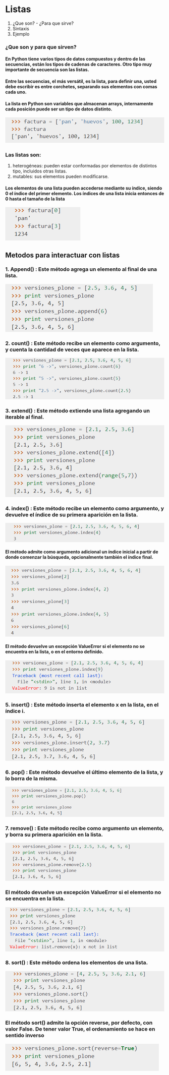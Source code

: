 # Listas

1. ¿Que son? - ¿Para que sirve?
2. Sintaxis
3. Ejemplo

### ¿Que son y para que sirven?

#### En Python tiene varios tipos de datos compuestos y dentro de las secuencias, están los tipos de cadenas de caracteres. Otro tipo muy importante de secuencia son las listas.

#### Entre las secuencias, el más versátil, es la lista, para definir una, usted debe escribir es entre corchetes, separando sus elementos con comas cada uno.

#### La lista en Python son variables que almacenan arrays, internamente cada posición puede ser un tipo de datos distinto.

![listas](/imagenes/listas.png)

### Las listas son:
1. heterogéneas: pueden estar conformadas por elementos de distintos tipo, incluidos otras listas.
2. mutables: sus elementos pueden modificarse.

#### Los elementos de una lista pueden accederse mediante su índice, siendo 0 el índice del primer elemento. Los índices de una lista inicia entonces de 0 hasta el tamaño de la lista

![listas](/imagenes/listas1.png)

## Metodos para interactuar con listas

### 1. Append() : Este método agrega un elemento al final de una lista.
![append](/imagenes/append.png)

### 2. count() : Este método recibe un elemento como argumento, y cuenta la cantidad de veces que aparece en la lista.
![count](/imagenes/count.png)

### 3. extend() : Este método extiende una lista agregando un iterable al final.

![extend](/imagenes/extend.png)

### 4. index() : Este método recibe un elemento como argumento, y devuelve el índice de su primera aparición en la lista.
![index](/imagenes/listas2.png)

#### El método admite como argumento adicional un índice inicial a partir de donde comenzar la búsqueda, opcionalmente también el índice final.
![index](/imagenes/index.png)

#### El método devuelve un excepción ValueError si el elemento no se encuentra en la lista, o en el entorno definido.
![index](/imagenes/index1.png)

### 5. insert() : Este método inserta el elemento x en la lista, en el índice i.
![insert](/imagenes/insert.png)

### 6. pop() : Este método devuelve el último elemento de la lista, y lo borra de la misma.
![pop](/imagenes/pop.png)

### 7.  remove() : Este método recibe como argumento un elemento, y borra su primera aparición en la lista.
![remove](/imagenes/remove.png)

### El método devuelve un excepción ValueError si el elemento no se encuentra en la lista.
![remove](/imagenes/remove1.png)

### 8. sort() : Este método ordena los elementos de una lista.
![sort](/imagenes/sort.png)

### El método sort() admite la opción reverse, por defecto, con valor False. De tener valor True, el ordenamiento se hace en sentido inverso
![sort](/imagenes/sort1.png)




